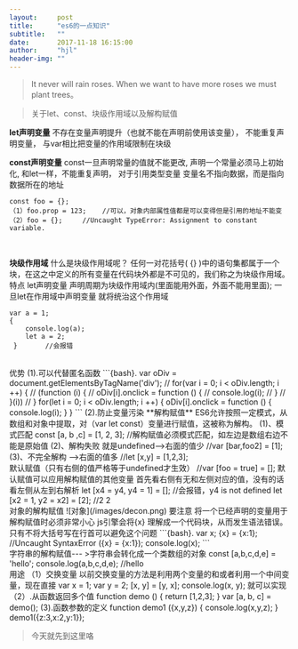 ```yaml
---
layout:     post
title:      "es6的一点知识"
subtitle:   ""
date:       2017-11-18 16:15:00
author:     "hjl"
header-img: ""
---
```



> It never will rain roses. When we want to have more roses we must plant trees。

> 关于let、const、块级作用域以及解构赋值  


**let声明变量** 
不存在变量声明提升（也就不能在声明前使用该变量），
不能重复声明变量，
与var相比把变量的作用域限制在块级

**const声明变量**
const一旦声明常量的值就不能更改,
声明一个常量必须马上初始化,
和let一样，不能重复声明，
对于引用类型变量 变量名不指向数据，而是指向数据所在的地址 
```{bash}.
const foo = {}; 
（1）foo.prop = 123;    //可以，对象内部属性值都是可以变得但是引用的地址不能变
（2）foo = {};     //Uncaught TypeError: Assignment to constant variable.
```
<br />

**块级作用域** 
什么是块级作用域呢？
任何一对花括号( {} )中的语句集都属于一个块，在这之中定义的所有变量在代码块外都是不可见的，我们称之为块级作用域。
<br />
特点 
let声明变量 声明周期为块级作用域内(里面能用外面，外面不能用里面);
一旦let在作用域中声明变量 就将统治这个作用域
```{bash}.
var a = 1;
{
    console.log(a);
    let a = 2;
 }       //会报错
```
<br />
优势
(1).可以代替匿名函数
```{bash}.
    var oDiv = document.getElementsByTagName('div');
    // for(var i = 0; i < oDiv.length; i ++) {
    //     (function (i) {
    //         oDiv[i].onclick = function () {
    //             console.log(i);
    //         }
    //     }(i))
    // }
    for(let i = 0; i < oDiv.length; i ++) {
            oDiv[i].onclick = function () {
                console.log(i);
            }
    }     
```
(2).防止变量污染
**解构赋值**
 ES6允许按照一定模式，从数组和对象中提取，对（var let const）变量进行赋值，这被称为解构。
 (1)、模式匹配  const [a, b ,c] = [1, 2, 3];   //解构赋值必须模式匹配，如左边是数组右边不能是原始值  
 (2)、解构失败   就是undefined-->右面的值少    //var [bar,foo2] = [1];
 (3)、不完全解构   -->右面的值多    //let [x,y] = [1,2,3];
 <br />
 默认赋值（只有右侧的值严格等于undefined才生效）     //var [foo = true] = [];
 默认赋值可以应用解构赋值的其他变量
 首先看右侧有无和左侧对应的值，没有的话看左侧从左到右解析
  let [x4 = y4, y4 = 1] = [];   //会报错，y4 is not defined
  let [x2 = 1, y2 = x2] = [2];   //2 2
  <br />
 对象的解构赋值
![对象](/images/decon.png)
要注意 将一个已经声明的变量用于解构赋值时必须非常小心
        js引擎会将{x} 理解成一个代码块，从而发生语法错误。只有不将大括号写在行首可以避免这个问题
        ```{bash}.
        var x;
        {x} = {x:1};       //Uncaught SyntaxError     
        ({x} = {x:1});
        console.log(x);
        ```
         
<br />
 字符串的解构赋值--- >字符串会转化成一个类数组的对象
 const [a,b,c,d,e] = 'hello';  console.log(a,b,c,d,e);  //hello
<br />
用途
（1）交换变量
以前交换变量的方法是利用两个变量的和或者利用一个中间变量，现在直接
        var x = 1;
        var y = 2;
        [x, y] = [y, x];       
        console.log(x, y);
就可以实现
（2）.从函数返回多个值
        function demo () {
            return [1,2,3];
        }        
        var [a, b, c] = demo();
(3).函数参数的定义
        function demo1 ({x,y,z}) {
            console.log(x,y,z);
        }        
        demo1({z:3,x:2,y:1});


> 今天就先到这里咯
